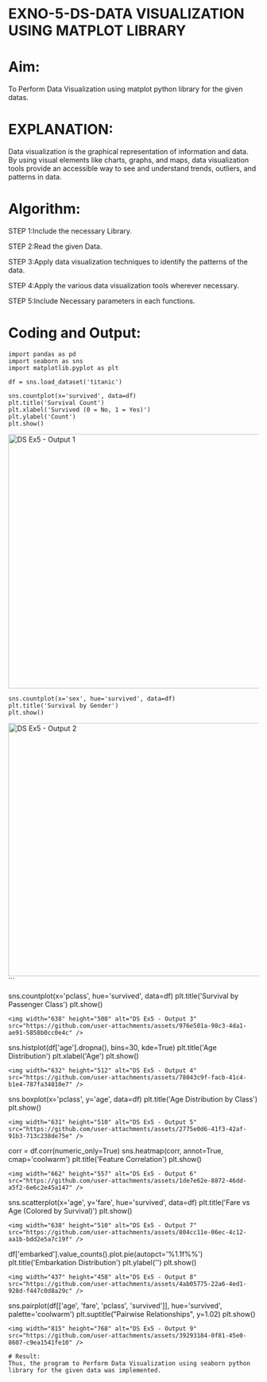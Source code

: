# EXNO-5-DS-DATA VISUALIZATION USING MATPLOT LIBRARY

# Aim:
  To Perform Data Visualization using matplot python library for the given datas.

# EXPLANATION:
Data visualization is the graphical representation of information and data. By using visual elements like charts, graphs, and maps, data visualization tools provide an accessible way to see and understand trends, outliers, and patterns in data.

# Algorithm:
STEP 1:Include the necessary Library.

STEP 2:Read the given Data.

STEP 3:Apply data visualization techniques to identify the patterns of the data.

STEP 4:Apply the various data visualization tools wherever necessary.

STEP 5:Include Necessary parameters in each functions.

# Coding and Output:
```
import pandas as pd
import seaborn as sns
import matplotlib.pyplot as plt

df = sns.load_dataset('titanic')

sns.countplot(x='survived', data=df)
plt.title('Survival Count')
plt.xlabel('Survived (0 = No, 1 = Yes)')
plt.ylabel('Count')
plt.show()
```

<img width="637" height="512" alt="DS Ex5 - Output 1" src="https://github.com/user-attachments/assets/484d8ab3-2d0f-400d-ba69-745030f77776" />

```
sns.countplot(x='sex', hue='survived', data=df)
plt.title('Survival by Gender')
plt.show()

```
<img width="642" height="510" alt="DS Ex5 - Output 2" src="https://github.com/user-attachments/assets/51c34346-9e59-4295-9226-cc2ba5babc18" />
```

sns.countplot(x='pclass', hue='survived', data=df)
plt.title('Survival by Passenger Class')
plt.show()

```
<img width="638" height="508" alt="DS Ex5 - Output 3" src="https://github.com/user-attachments/assets/976e501a-98c3-4da1-ae91-5858b0cc0e4c" />

```
sns.histplot(df['age'].dropna(), bins=30, kde=True)
plt.title('Age Distribution')
plt.xlabel('Age')
plt.show()

```
<img width="632" height="512" alt="DS Ex5 - Output 4" src="https://github.com/user-attachments/assets/78043c9f-facb-41c4-b1e4-787fa34810e7" />

```
sns.boxplot(x='pclass', y='age', data=df)
plt.title('Age Distribution by Class')
plt.show()

```
<img width="631" height="510" alt="DS Ex5 - Output 5" src="https://github.com/user-attachments/assets/2775e0d6-41f3-42af-91b3-713c238de75e" />

```
corr = df.corr(numeric_only=True)
sns.heatmap(corr, annot=True, cmap='coolwarm')
plt.title('Feature Correlation')
plt.show()

```
<img width="662" height="557" alt="DS Ex5 - Output 6" src="https://github.com/user-attachments/assets/1de7e62e-8872-46dd-a5f2-6e6c2e45a147" />

```
sns.scatterplot(x='age', y='fare', hue='survived', data=df)
plt.title('Fare vs Age (Colored by Survival)')
plt.show()

```
<img width="638" height="510" alt="DS Ex5 - Output 7" src="https://github.com/user-attachments/assets/804cc11e-06ec-4c12-aa1b-bdd2e5a7c19f" />

```
df['embarked'].value_counts().plot.pie(autopct='%1.1f%%')
plt.title('Embarkation Distribution')
plt.ylabel('')
plt.show()

```
<img width="437" height="458" alt="DS Ex5 - Output 8" src="https://github.com/user-attachments/assets/4ab05775-22a6-4ed1-928d-f447c0d8a29c" />

```
sns.pairplot(df[['age', 'fare', 'pclass', 'survived']], hue='survived', palette='coolwarm') 
plt.suptitle("Pairwise Relationships", y=1.02) 
plt.show()

```
<img width="815" height="768" alt="DS Ex5 - Output 9" src="https://github.com/user-attachments/assets/39293184-0f81-45e0-8607-c9ea1541fe10" />

# Result:
Thus, the program to Perform Data Visualization using seaborn python library for the given data was implemented.
